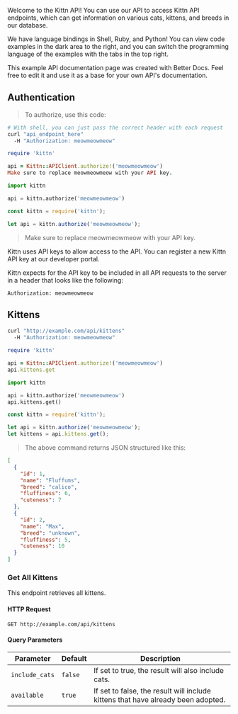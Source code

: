 <script>mashery.globals.betterDocs = true;</script>

Welcome to the Kittn API! You can use our API to access Kittn API endpoints, which can get information on various cats, kittens, and breeds in our database.

We have language bindings in Shell, Ruby, and Python! You can view code examples in the dark area to the right, and you can switch the programming language of the examples with the tabs in the top right.

This example API documentation page was created with Better Docs. Feel free to edit it and use it as a base for your own API's documentation.

## Authentication

> To authorize, use this code:

```bash
# With shell, you can just pass the correct header with each request
curl "api_endpoint_here"
  -H "Authorization: meowmeowmeow"
```

```ruby
require 'kittn'

api = Kittn::APIClient.authorize!('meowmeowmeow')
Make sure to replace meowmeowmeow with your API key.
```

```python
import kittn

api = kittn.authorize('meowmeowmeow')
```

```js
const kittn = require('kittn');

let api = kittn.authorize('meowmeowmeow');
```

>Make sure to replace meowmeowmeow with your API key.

Kittn uses API keys to allow access to the API. You can register a new Kittn API key at our developer portal.

Kittn expects for the API key to be included in all API requests to the server in a header that looks like the following:

`Authorization: meowmeowmeow`

## Kittens

```bash
curl "http://example.com/api/kittens"
  -H "Authorization: meowmeowmeow"
```

```ruby
require 'kittn'

api = Kittn::APIClient.authorize!('meowmeowmeow')
api.kittens.get
```

```python
import kittn

api = kittn.authorize('meowmeowmeow')
api.kittens.get()
```

```javascript
const kittn = require('kittn');

let api = kittn.authorize('meowmeowmeow');
let kittens = api.kittens.get();
```

> The above command returns JSON structured like this:

```json
[
  {
    "id": 1,
    "name": "Fluffums",
    "breed": "calico",
    "fluffiness": 6,
    "cuteness": 7
  },
  {
    "id": 2,
    "name": "Max",
    "breed": "unknown",
    "fluffiness": 5,
    "cuteness": 10
  }
]
```

### Get All Kittens

This endpoint retrieves all kittens.

#### HTTP Request

`GET http://example.com/api/kittens`

#### Query Parameters

| Parameter | Default | Description |
| --------- | ------- | ----------- |
|`include_cats` | `false` | If set to true, the result will also include cats. |
| `available` | `true` | If set to false, the result will include kittens that have already been adopted. |